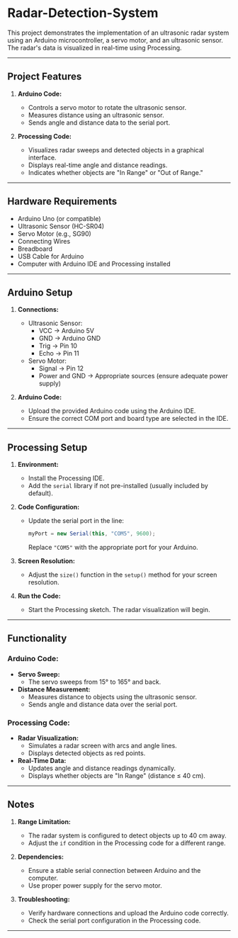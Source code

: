 # Radar-Detection-System

This project demonstrates the implementation of an ultrasonic radar system using an Arduino microcontroller, a servo motor, and an ultrasonic sensor. The radar's data is visualized in real-time using Processing.

---

## Project Features
1. **Arduino Code:**
   - Controls a servo motor to rotate the ultrasonic sensor.
   - Measures distance using an ultrasonic sensor.
   - Sends angle and distance data to the serial port.

2. **Processing Code:**
   - Visualizes radar sweeps and detected objects in a graphical interface.
   - Displays real-time angle and distance readings.
   - Indicates whether objects are "In Range" or "Out of Range."

---

## Hardware Requirements
- Arduino Uno (or compatible)
- Ultrasonic Sensor (HC-SR04)
- Servo Motor (e.g., SG90)
- Connecting Wires
- Breadboard
- USB Cable for Arduino
- Computer with Arduino IDE and Processing installed

---

## Arduino Setup
1. **Connections:**
   - Ultrasonic Sensor:
     - VCC → Arduino 5V
     - GND → Arduino GND
     - Trig → Pin 10
     - Echo → Pin 11
   - Servo Motor:
     - Signal → Pin 12
     - Power and GND → Appropriate sources (ensure adequate power supply)

2. **Arduino Code:**
   - Upload the provided Arduino code using the Arduino IDE.
   - Ensure the correct COM port and board type are selected in the IDE.

---

## Processing Setup
1. **Environment:**
   - Install the Processing IDE.
   - Add the `serial` library if not pre-installed (usually included by default).

2. **Code Configuration:**
   - Update the serial port in the line:
     ```java
     myPort = new Serial(this, "COM5", 9600);
     ```
     Replace `"COM5"` with the appropriate port for your Arduino.

3. **Screen Resolution:**
   - Adjust the `size()` function in the `setup()` method for your screen resolution.

4. **Run the Code:**
   - Start the Processing sketch. The radar visualization will begin.

---

## Functionality
### Arduino Code:
- **Servo Sweep:** 
  - The servo sweeps from 15° to 165° and back.
- **Distance Measurement:**
  - Measures distance to objects using the ultrasonic sensor.
  - Sends angle and distance data over the serial port.

### Processing Code:
- **Radar Visualization:**
  - Simulates a radar screen with arcs and angle lines.
  - Displays detected objects as red points.
- **Real-Time Data:**
  - Updates angle and distance readings dynamically.
  - Displays whether objects are "In Range" (distance ≤ 40 cm).

---

## Notes
1. **Range Limitation:**
   - The radar system is configured to detect objects up to 40 cm away.
   - Adjust the `if` condition in the Processing code for a different range.

2. **Dependencies:**
   - Ensure a stable serial connection between Arduino and the computer.
   - Use proper power supply for the servo motor.

3. **Troubleshooting:**
   - Verify hardware connections and upload the Arduino code correctly.
   - Check the serial port configuration in the Processing code.

---

